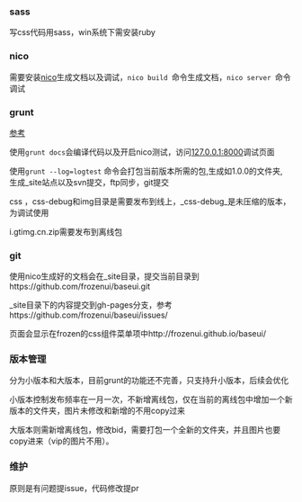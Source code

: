 ### sass

写css代码用sass，win系统下需安装ruby

### nico 

需要安装[nico](http://lab.lepture.com/nico/zh/)生成文档以及调试，`nico build `命令生成文档，`nico server `命令调试


### grunt

[参考](https://github.com/QQVIPTeam/team/issues/5)

使用`grunt docs`会编译代码以及开启nico测试，访问[127.0.0.1:8000](127.0.0.1:8000)调试页面

使用`grunt --log=logtest` 命令会打包当前版本所需的包,生成如1.0.0的文件夹, 生成_site站点以及svn提交，ftp同步，git提交

css ，css-debug和img目录是需要发布到线上，_css-debug_是未压缩的版本，为调试使用

i.gtimg.cn.zip需要发布到离线包


### git

使用nico生成好的文档会在_site目录，提交当前目录到https://github.com/frozenui/baseui.git

_site目录下的内容提交到gh-pages分支，参考https://github.com/frozenui/baseui/issues/

页面会显示在frozen的css组件菜单项中http://frozenui.github.io/baseui/


### 版本管理

分为小版本和大版本，目前grunt的功能还不完善，只支持升小版本，后续会优化

小版本控制发布频率在一月一次，不新增离线包，仅在当前的离线包中增加一个新版本的文件夹，图片未修改和新增的不用copy过来

大版本则需新增离线包，修改bid，需要打包一个全新的文件夹，并且图片也要copy进来（vip的图片不用）。

### 维护

原则是有问题提issue，代码修改提pr
